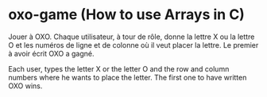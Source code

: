 # oxo-game (How to use Arrays in C)
Jouer à OXO. 
Chaque utilisateur, à tour de rôle, donne la lettre X ou la lettre O et les numéros de ligne et de colonne où il veut placer la lettre. 
Le premier à avoir écrit OXO a gagné.

Each user, types the letter X or the letter O and the row and column numbers where he wants to place the letter.
The first one to have written OXO wins.
